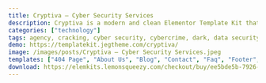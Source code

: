 ```yaml
---
title: Cryptiva – Cyber Security Services
description: Cryptiva is a modern and clean Elementor Template Kit that you can use to create a WordPress-based website for Cyber Security Services Company or Individual providers, Digital Security Consulting, Cyber Security Agency, Risk Compliance & IT Security, or any other related business.
categories: ["technology"]
tags: agency, cracking, cyber security, cybercrime, dark, data security, digital security, elementor, hacking, IT security, privacy, security, security company, technology, template kit
demo: https://templatekit.jegtheme.com/cryptiva/
image: /images/posts/Cryptiva – Cyber Security Services.jpeg
templates: ["404 Page", "About Us", "Blog", "Contact", "Faq", "Footer", "Global", "Header", "Home", "Metform Contact", "Our Team", "Pricing", "Service Details", "Services", "Single Blog"]
download: https://elemkits.lemonsqueezy.com/checkout/buy/ee5bde5b-7926-4264-bf79-28600661de2d
---
```

